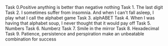 Task 0.Positive anything is better than negative nothing 
Task 1. The last digit
Task 2. I sometimes suffer from insomnia. And when I can't fall asleep, I play what I call the alphabet game
Task 3. alphABET
Task 4. When I was having that alphabet soup, I never thought that it would pay off
Task 5. Numbers
Task 6. Numberz
Task 7. Smile in the mirror
Task 8. Hexadecimal
Task 9. Patience, persistence and perspiration make an unbeatable combination for success
